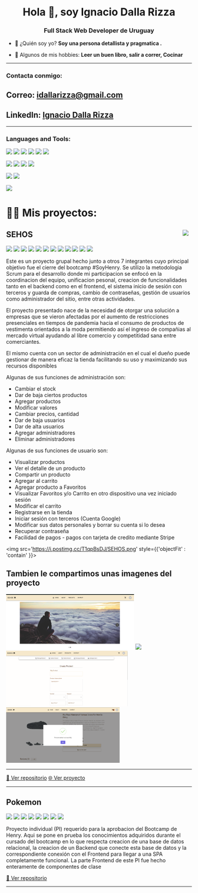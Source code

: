 <h1 align="center">Hola 👋, soy Ignacio Dalla Rizza</h1>
<h3 align="center">Full Stack Web Developer de Uruguay</h3>

- 💬 ¿Quién soy yo? **Soy una persona detallista y pragmatica  .**

- 🤔 Algunos de mis hobbies: **Leer un buen libro, salir a correr,  Cocinar**
---

<h3 align="left">Contacta conmigo:</h3>
<p align="left">
 <h2>Correo: <a href="mailto:idallarizza@gmail.com">idallarizza@gmail.com</a> </h2> 
 <h2>LinkedIn:  <a href='https://www.linkedin.com/in/ignacio-dalla-rizza-b32b54251/' target='_blank'>Ignacio Dalla Rizza</a> </h2>
</p>

<hr />

<h3 align="left">Languages and Tools:</h3>

<img src="https://img.shields.io/badge/-JavaScript-eed718?style=flat&logo=javascript&logoColor=ffffff">
<img src = "https://img.shields.io/badge/-HTML5-E34F26?style=flat&logo=html5&logoColor=white"> <img src = "https://img.shields.io/badge/-CSS3-1572B6?style=flat&logo=css3&logoColor=white"> <img src="https://img.shields.io/badge/-React.js-000000?style=flat&logo=react&logoColor=00c8ff">
<img src="https://img.shields.io/badge/-Redux.js-764ABC?style=flat&logo=redux&logoColor=white "> <img src='https://img.shields.io/badge/-MaterialUI-1DB8B1?logo=mui&logoColor=ffffff'>

<img src="https://img.shields.io/badge/-Express.js-787878?style=flat&logo=Express&logoColor=white"> <img src="https://img.shields.io/badge/-Node.js-3C873A?style=flat&logo=Node.js&logoColor=white">
<img src="https://img.shields.io/badge/-PostgreSQL-31648C?style=flat&logo=postgresql&logoColor=FFFFFF"> <img src="https://img.shields.io/badge/-Sequelize-399AF3?style=flat&logo=sequelize&logoColor=FFFFFF">

<img src='https://img.shields.io/badge/-Github-000?logo=github'> <img src='https://img.shields.io/badge/-Git-orange?logo=git&logoColor=ffffff'>

<img src= 'https://img.shields.io/badge/-VS%20Code-blue?logo=visualstudio'>

# 👨‍💻 Mis proyectos:

## SEHOS <img src='https://lh3.googleusercontent.com/D_4S4A5IceH2EQ1WPKXPuWlBv33LUzq7c1RpFngwF9tV54z-xmC7-7EaMwaV_oZqrrIbCiq08mqZ_PlBJfnyk4gqjG4RDMd4kwYJRJwOq5L26qBZ01FjyneF6OkRcwK00Mq8EIU3pZJQnsz9Go-uG7rAf6zPQkn8nEcZzt20ytSd7FBTqnhHSbSyxZeJDUTchfm9DDXzctLIt30HtQcRRn1TXG6pV_PStus3d-xWEWhUmjYtYuQZQuyTC0-grkU4X1mJCxIcgns76ozL9_qv_FJanQS4FlEM2gBwL8l2zqCthc5Y0L9vTiQQbKGKLmpL8UHQ9MvPkmvF6p7-40qafNLjqvq5BwdQ4CC2-5a-9j44wMTKTVy1sYHxKDD98uKxOK1wV_x1MRMHwGWo-kkQ3ipD4V0IjPjxHg2cSo6l5o7veHYM-Becv1hKPpnVPJLRMlHzZSZx2ouhdAe1c9PqhSSw2DmvHqRL3hoZgH8Jrx2BPY3i2WW5JJLjRhemV5R-UhAKszeKlsa3iUvSBobvNIiRcNFyMRONY2DPByq6nhcGzgnPjIcOIU34COHubbwaRDUuZEg-Uwnf4nZ_uvU1MqO0EQ-4k_0fX7tpdZgvl_nFzUWeE8KhIPeVK2HjqsLLBaS8OuR0pmK5berG3oQLRZRd9Ln2XdEaHFqbfTf1clLQzLph8btnjWxlIZ_RkF1XmoxgknsbfTvH7kl0Y-QLNyXNVoIdp603Efkvr3LJWQ_wyfr5GorZ_Sm3kGwQ19RPQQVxugNlED3QpBQ9khP8fLaVGXMddYWdTORLcBAjOJu3ywe7427n4ElhV7Ljlia55H709YrDfk-1Pb5owSY-5t7D0kzLea0AnecgeqNWlV86CREFub9AoEG8AiYQ5p2AxogGAq2xnP6UQj-hzIPMnG17iTAD72kqzwzm0LyhWG-8HgjYtT6_HGD-VPTSxel3cSBI2LVV6fROS1o=w585-h316-no?authuser=0' width = 25px align ='right' align= "center"/>

<img src = "https://img.shields.io/badge/-HTML5-E34F26?style=flat&logo=html5&logoColor=white"> <img src = "https://img.shields.io/badge/-CSS3-1572B6?style=flat&logo=css3&logoColor=white"> <img src="https://img.shields.io/badge/-React.js-000000?style=flat&logo=react&logoColor=00c8ff"> <img src="https://img.shields.io/badge/Redux-Redux--Toolkit-yellowgreen"> <img src="https://img.shields.io/badge/-Express.js-787878?style=flat&logo=Express&logoColor=white"> <img src="https://img.shields.io/badge/-Node.js-3C873A?style=flat&logo=Node.js&logoColor=white"> <img src='https://img.shields.io/badge/-Nodemailer-2D8C1E?logo=nodemailer'> <img src='https://img.shields.io/badge/-Stripe-314297?logo=stripe&logoColor=ffffff'> <img src='https://img.shields.io/badge/-Cloudinary-B8971D?logo=cloudinary&logoColor=ffffff'> <img src='https://img.shields.io/badge/-MaterialUI-1DB8B1?logo=mui&logoColor=ffffff'> <img src='https://img.shields.io/badge/Netlify-Deploy-green'>
<img src="https://img.shields.io/badge/-PostgreSQL-31648C?style=flat&logo=postgresql&logoColor=FFFFFF">

<p>Este es un proyecto grupal hecho junto a otros 7 integrantes cuyo principal objetivo fue el cierre del bootcamp #SoyHenry. Se utilizo la metodologia Scrum para el desarrollo donde mi participacion se enfocó en la coordinacion del equipo, unificacion pesonal, creacion de funcionalidades tanto en el backend como en el frontend, el sistema inicio de sesión con terceros y guarda de compras, cambio de contraseñas, gestión de usuarios como administrador del sitio, entre otras actividades.</p>

<p> El proyecto presentado nace de la necesidad de otorgar una solución a empresas que se vieron afectadas por el aumento de restricciones presenciales en tiempos de pandemia hacia el consumo de productos de vestimenta orientados a la moda permitiendo así el ingreso de compañias al mercado virtual ayudando al libre comercio y competitidad sana entre comerciantes.</p>

<p>
El mismo cuenta con un sector de administración en el cual el dueño puede gestionar de manera eficaz la tienda facilitando su uso y maximizando sus recursos disponibles 
</p>

<p>Algunas de sus funciones de administración son: </p>

<ul>
<li>Cambiar el stock</li>
<li>Dar de baja ciertos productos</li>
<li>Agregar productos</li>
<li>Modificar valores</li>
<li>Cambiar precios, cantidad</li>
<li>Dar de baja usuarios</li>
<li>Dar de alta usuarios</li>
<li>Agregar administradores</li>
<li>Eliminar administradores</li>

</ul>
<p>Algunas de sus funciones de usuario son: </p>

<ul>
<li>Visualizar productos</li>
<li>Ver el detalle de un producto</li>
<li>Compartir un producto</li>
<li>Agregar al carrito</li>
<li>Agregar producto a Favoritos</li>
<li>Visualizar Favoritos y/o Carrito en otro dispositivo una vez iniciado sesión</li>
<li>Modificar el carrito</li>
<li>Registrarse en la tienda</li>
<li>Iniciar sesión con terceros (Cuenta Google)</li>
<li>Modificar sus datos personales y borrar su cuenta si lo desea</li>
<li>Recuperar contraseña</li>
<li>Facilidad de pagos - pagos con tarjeta de credito mediante Stripe</li>
</ul>

<img src='https://i.postimg.cc/T1qpBsDJ/SEHOS.png' style={{'objectFit' : 'contain' }}>

<h2> Tambien le compartimos unas imagenes del proyecto</h2>

<img src='./assets/sehos.png' height=150px> <img src='./assets/sehos-1.png' height=150px> <img src='./assets/sehos-2.png' height=150px> <img src='./assets/sehos-3.png' height=150px>

<hr />
<a href='https://github.com/joelorzet/sehos-client'> 📂 Ver repositorio</a> <a href='https://sehos.netlify.app/home' target='_blank' rel="noreferrer noopener"> 🌐 Ver proyecto </a>

---

## Pokemon

<img src = "https://img.shields.io/badge/-HTML5-E34F26?style=flat&logo=html5&logoColor=white"> <img src = "https://img.shields.io/badge/-CSS3-1572B6?style=flat&logo=css3&logoColor=white"> <img src="https://img.shields.io/badge/-React.js-000000?style=flat&logo=react&logoColor=00c8ff"> <img src="https://img.shields.io/badge/-Redux.js-764ABC?style=flat&logo=redux&logoColor=white "> <img src="https://img.shields.io/badge/-Express.js-787878?style=flat&logo=Express.js&logoColor=white&logo=Express&logoColor=white"> <img src="https://img.shields.io/badge/-Node.js-3C873A?style=flat&logo=Node.js&logoColor=white"> <img src="https://img.shields.io/badge/-PostgreSQL-31648C?style=flat&logo=postgresql&logoColor=FFFFFF"> <img src='https://img.shields.io/badge/-Sequelize-0A1183?logo=sequelize'> 

<p>Proyecto individual (PI) requerido para la aprobacion del Bootcamp de Henry. Aqui se pone en prueba los conocimientos adquiridos durante el cursado del bootcamp en lo que respecta creacion de una base de datos relacional, la creacion de un Backend que conecte esta base de datos y la correspondiente conexión con el Frontend para llegar a una SPA completamente funcional.
La parte Frontend de este PI fue hecho enteramente de componentes de clase 
</p>




<a href='https://github.com/idalla/Pokemon-PI'> 📂 Ver repositorio</a> 

---
